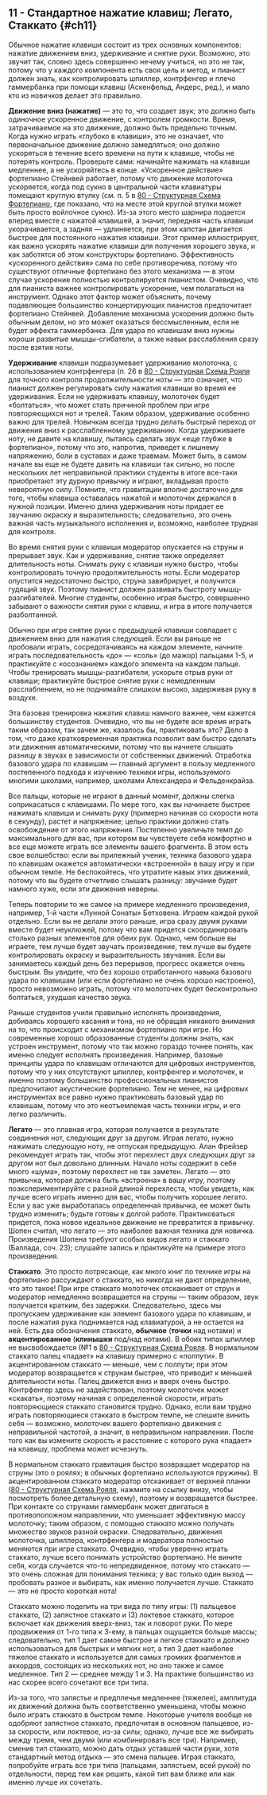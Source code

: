 ## 11 - Стандартное нажатие клавиш; Легато, Стаккато {#ch11}

Обычное нажатие клавиши состоит из трех основных компонентов: нажатие движением вниз, удерживание и снятие руки. Возможно, это звучит так, словно здесь совершенно нечему учиться, но это не так, потому что у каждого компонента есть своя цель и метод, и пианист должен знать, как контролировать шпиллер, контрфенгер и плечо гаммербанка при помощи клавиш (Аскенфельд, Андерс, ред.), и мало кто из новичков делает это правильно.

**Движение вниз (нажатие)** — это то, что создает звук; это должно быть одиночное ускоренное движение, с контролем громкости. Время, затрачиваемое на это движение, должно быть предельно точным. Когда нужно играть «глубоко в клавиши», это не означает, что первоначальное движение должно замедляться; оно должно ускоряться в течение всего времени на пути к клавише, чтобы не потерять контроль. Проверьте сами: начинайте нажимать на клавиши медленнее, а не ускоряйтесь в конце. «Ускоренное действие» фортепиано Стейнвей работает, потому что движение молоточка ускоряется, когда под сукно в центральной части клавиатуры помещают круглую втулку (см. п. 5 в [80 - Структурная Схема Фортепиано](#ch80), где показано, что на месте этой круглой втулки может быть просто войлочное сукно). Из-за этого место шарнира подается вперед вместе с нажатой клавишей, а значит, передняя часть клавиши укорачивается, а задняя — удлиняется, при этом капстан двигается быстрее для постоянного нажатия клавиши. Этот пример иллюстрирует, как важно ускорять нажатие клавиши для получения хорошего звука, и как заботятся об этом конструкторы фортепиано. Эффективность «ускоренного действия» сама по себе противоречива, потому что существуют отличные фортепиано без этого механизма — в этом случае ускорение полностью контролируется пианистом. Очевидно, что для пианиста важнее контролировать ускорение, чем полагаться на инструмент. Однако этот фактор может объяснить, почему подавляющее большинство концертирующих пианистов предпочитает фортепиано Стейнвей. Добавление механизма ускорения должно быть обычным делом, но это может оказаться бессмысленным, если не будет эффекта гаммербанка. Для удара по клавишам вниз нужны хороши развитые мышцы-сгибатели, а также навык расслабления сразу после взятия ноты.

**Удерживание** клавиши подразумевает удерживание молоточка, с использованием контрфенгера (п. 26 в [80 - Структурная Схема Рояля](#ch80) для точного контроля продолжительности ноты — это означает, что пианист должен регулировать силу нажатия клавиши во время ее удерживания. Если не удерживать клавишу, молоточек будет «болтаться», что может стать причиной проблем при игре повторяющихся нот и трелей. Таким образом, удерживание особенно важно для трелей. Новичкам всегда трудно делать быстрый переход от движения вниз к расслабленному удерживанию. Когда удерживаете ноту, не давите на клавишу, пытаясь сделать звук «еще глубже в фортепиано», потому что это, напротив, приведет к лишнему напряжению, боли в суставах и даже травмам. Может быть, в самом начале вы еще не будете давить на клавиши так сильно, но после нескольких лет неправильной практики студенты в итоге все-таки приобретают эту дурную привычку и играют, вкладывая просто невероятную силу. Помните, что гравитации вполне достаточно для того, чтобы клавиша оставалась нажатой и молоточек держался в нужной позиции. Именно длина удерживания ноты придает ее звучанию окраску и выразительность; следовательно, это очень важная часть музыкального исполнения и, возможно, наиболее трудная для контроля.

Во время снятия руки с клавиши модератор опускается на струны и прерывает звук. Как и удерживание, снятие также определяет длительность ноты. Снимать руку с клавиши нужно быстро, чтобы контролировать точную продолжительность ноты. Если модератор опустится недостаточно быстро, струна завибрирует, и получится гудящий звук. Поэтому пианист должен развивать быстроту мышц-разгибателей. Многие студенты, особенно играя быстро, совершенно забывают о важности снятия руки с клавиш, и игра в итоге получается разболтанной.

Обычно при игре снятие руки с предыдущей клавиши совпадает с движением вниз для нажатия следующей. Если вы раньше не пробовали играть, сосредотачиваясь на каждом элементе, начните играть последовательность «до» — «соль» (до мажор) пальцами 1-5, и практикуйте с «осознанием» каждого элемента на каждом пальце. Чтобы тренировать мышцы-разгибатели, ускорьте отрыв руки от клавиши; практикуйте быстрое снятие руки с немедленным расслаблением, но не поднимайте слишком высоко, задерживая руку в воздухе.

Эта базовая тренировка нажатия клавиш намного важнее, чем кажется большинству студентов. Очевидно, что вы не будете все время играть таким образом, так зачем же, казалось бы, практиковать это? Дело в том, что даже кратковременная практика позволит вам быстро сделать эти движения автоматическими, потому что вы начнете слышать разницу в звуках в зависимости от собственных движений. Отработка базового удара по клавишам — главный аргумент в пользу медленного постепенного подхода к изучению техники игры, используемого многими школами, например, школами Александера и Фельденкрайза.

Все пальцы, которые не играют в данный момент, должны слегка соприкасаться с клавишами. По мере того, как вы начинаете быстрее нажимать клавиши и снимать руку (примерно начиная со скорости нота в секунду), растет и напряжение; целью практики должно стать освобождение от этого напряжения. Постепенно увеличьте темп до максимального для вас, при котором вы чувствуете себя комфортно и все еще можете играть все элементы вашего фрагмента. В этом есть свое волшебство: если вы прилежный ученик, техника базового удара по клавишам окажется автоматически «встроенной» в вашу игру и при обычном темпе. Не беспокойтесь, что утратите навык этих движений, потому что вы будете отчетливо слышать разницу: звучание будет намного хуже, если эти движения неверны.

Теперь повторим то же самое на примере медленного произведения, например, 1-й части «Лунной Сонаты» Бетховена. Играем каждой рукой отдельно. Если вы не делали этого раньше, игра сразу двумя руками вместе будет неуклюжей, потому что вам придется скоординировать столько разных элементов для обеих рук. Однако, чем больше вы играете, тем лучше будет звучать произведение, тем лучше вы будете контролировать окраску и выразительность звучания. Если вы занимаетесь каждый день без перерывов, прогресс окажется очень быстрым. Вы увидите, что без хорошо отработанного навыка базового удара по клавишам (или если фортепиано не очень хорошо настроено), просто невозможно играть, потому что молоточек будет бесконтрольно болтаться, ухудшая качество звука.

Раньше студентов учили правильно исполнять произведения, добиваясь хорошего касания и тона, но не обращая никакого внимания на то, что происходит с механизмом фортепиано при игре. Но современные хорошо образованные студенты должны знать, как устроен инструмент, потому что так можно гораздо точнее понять, как именно следует исполнять произведения. Например, базовые принципы удара по клавишам отличаются для цифровых инструментов, потому что у них отсутствуют шпиллер, контрфенгер и молоточек, и именно поэтому большинство профессиональных пианистов предпочитают акустические фортепиано. Тем не менее, на цифровых инструментах все равно нужно практиковать базовый удар по клавишам, потому что это неотъемлемая часть техники игры, и его легко различить.

**Легато** — это плавная игра, которая получается в результате соединения нот, следующих друг за другом. Играя легато, нужно нажимать следующую ноту, не отпуская предыдущую. Алан Фрейзер рекомендует играть так, чтобы этот перехлест двух следующих друг за другом нот был довольно длинным. Начало ноты содержит в себе много «шума», поэтому перехлест не так заметен. Легато — это привычка, которая должна быть «встроена» в вашу игру, поэтому поэкспериментируйте с разной длиной перехлеста, чтобы увидеть, как лучше всего играть именно для вас, чтобы получить хорошее легато. Если у вас уже выработалась определенная привычка, ее может быть трудно изменить; будьте готовы к долгой работе. Практиковаться придется, пока новое идеальное движение не превратится в привычку. Шопен считал, что легато — это наиболее важная техника для новичка. Произведения Шопена требуют особых видов легато и стаккато (Баллада, соч. 23); слушайте запись и практикуйте на примере этого произведения.

**Стаккато**. Это просто потрясающе, как много книг по технике игры на фортепиано рассуждают о стаккато, но никогда не дают определение, что это такое! При игре стаккато молоточек отскакивает от струн и модератор немедленно возвращается на струны — таким образом, звук получается кратким, без задержки. Следовательно, здесь мы пропускаем удерживание как элемент базового удара по клавишам, и после нажатия рука поднимается над клавиатурой, а не остается на ней. Есть два обозначения стаккато, **обычное** (**точки** над нотами) и **акцентированное** (**клинышки** под/над нотами). В обоих типах шпиллер не высвобождается (№1 в [80 - Структурная Схема Рояля](#ch80). В нормальном стаккато палец «падает» на клавишу примерно с «полпути». В акцентированном стаккато — меньше, чем с полпути; при этом модератор возвращается к струнам быстрее, что приводит к меньшей длительности ноты. Палец движется вниз и вверх очень быстро. Контрфенгер здесь не задействован, поэтому молоточек может «скакать», поэтому начиная с определенной скорости, играть повторяющиеся стаккато становится трудно. Однако, если вам трудно играть повторяющиеся стаккато в быстром темпе, не спешите винить себя — возможно, молоточек вашего фортепиано движения с неправильной частотой, а значит, в неправильном направлении. После того как вы измените скорость и расстояние с которого рука «падает» на клавишу, проблема может исчезнуть.

В нормальном стаккато гравитация быстро возвращает модератор на струны (это о роялях; в обычных фортепиано используются пружины). В акцентированном стаккато модератор отскакивает от верхней планки ([80 - Структурная Схема Рояля](#ch80), нажмите на ссылку внизу, чтобы посмотреть более детальную схему), поэтому и возвращается быстрее. При контакте со струнами гаммербанк может двигаться в противоположном направлении, что уменьшает эффективную массу молоточку; таким образом, с помощью стаккато можно получать множество звуков разной окраски. Следовательно, движения молоточка, шпиллера, контрфенгера и модератора полностью меняются при игре стаккато. Очевидно, чтобы уверенно играть стаккато, лучше всего понимать устройство фортепиано. Не вините себя, когда случается что-то непредвиденное, потому что стаккато — это очень сложная для понимания техника; у вас только один выход — пробовать разное и выбирать, как именно получается лучше. Стаккато — это не просто короткая нота!

Стаккато можно поделить на три вида по типу игры: (1) пальцевое стаккато, (2) запястное стаккато и (3) локтевое стаккато, которое включает как движения вверх-вниз, так и поворот руки. По мере продвижения от 1-го типа к 3-ему, в пальцах ощущается больше массы; следовательно, тип 1 дает самое быстрое и легкое стаккато и должно использоваться для быстрых и мягких нот, а тип 3 дает наиболее тяжелое стаккато и используется для самых громких фрагментов и аккордов, состоящих из нескольких нот, но оно также и самое медленное. Тип 2 — среднее между 1 и 3. На практике большинство из нас скорее всего сочетают все три типа.

Из-за того, что запястье и предплечье медленнее (тяжелее), амплитуда их движений должна быть соответственно уменьшена, чтобы можно было играть стаккато в быстром темпе. Некоторые учителя вообще не одобряют запястное стаккато, предпочитая в основном пальцевое, из-за скорости, или локтевое, из-за силы; однако, лучше все же выбирать между тремя, чем двумя (или комбинировать все три). Например, сменив тип стаккато, можно дать отдых уставшей части руки, хотя стандартный метод отдыха — это смена пальцев. Играя стаккато, попробуйте играть все три типа (пальцами, запястьем, всей рукой) по отдельности, перед тем как решить, какой тип вам ближе или как именно лучше их сочетать.
